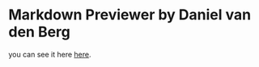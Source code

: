 # Markdown Previewer by Daniel van den Berg

you can see it here [here](https://danielvdb049.github.io/Markdown-Previewer-by-Daniel-van-den-Berg/).
